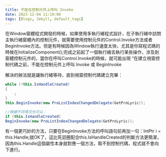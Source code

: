 ```yaml
---
title: 不能在控制元件上呼叫 Invoke
date: 2023-12-04 11:19:00
tags: [Blogs, Jekyll, default_tags]
---
```


在Window窗體程式開發的時候，如果使用多執行緒程式設計，在子執行緒中訪問主執行緒窗體內的控制元件，就需要使用控制元件的Control.Invoke方法或者BeginInvoke方法。但是有時候因為Window執行速度太快，尤其是你寫程式碼的時候在InitializeComponent();完成之前起了一個執行緒去執行某些操作，涉及到窗體控制元件的，當你在呼叫Control.Invoke的時候，就可能出現 “在建立視窗控制代碼之前，不能在控制元件上呼叫 Invoke 或 BeginInvoke

<!-- more -->

解決的辦法就是讓執行緒等待，直到視窗控制代碼建立完畢：

```csharp
while (!this.IsHandleCreated) 
{ 
    ; 
} 
this.BeginInvoke(new ProListIndexChangedDelegate(GetProLyric));

//根據不同情況也可以： 
if (this.IsHandleCreated) 
BeginInvoke(new ProListIndexChangedDelegate(GetProLyric));
```

有一個更巧妙的方法，只要在BeginInvoke方法的呼叫語句前再加一句：IntPtr i = this.Handle;就OK了，這比死迴圈配合this.IsHandleCreated的判斷方法更簡潔，因為this.Handle這個屬性本身就對應一個方法，取不到控制代碼，程式就不會向下進行。


